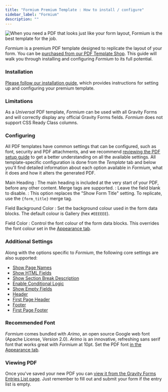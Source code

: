 ```yaml
---
title: "Formium Premium Template : How to install / configure"
sidebar_label: "Formium"
description: ""
---
```


![When you need a PDF that looks just like your form layout, Formium is the best template for the job.](https://resources.gravitypdf.com/uploads/edd/2017/03/light-blue-field-background.png) 

*Formium* is a premium PDF template designed to replicate the layout of your form. You can be [purchased from our PDF Template Shop](https://gravitypdf.com/shop/formium/). This guide will walk you through installing and configuring *Formium* to its full potential. 

### Installation 

[Please follow our installation guide](shop-installing-upgrading-premium-templates.md), which provides instructions for setting up and configuring your premium template.

### Limitations 

As a *Universal* PDF template, *Formium* can be used with all Gravity Forms and will correctly display any official Gravity Forms fields. *Formium* does not support CSS Ready Class columns. 

### Configuring 

All PDF templates have common settings that can be configured, such as font, security and PDF attachments, and we recommend [reviewing the PDF setup guide](user-setup-pdf.md) to get a better understanding on all the available settings. All template-specific configuration is done from the *Template* tab and below you'll find detailed information about each option available in *Formium*, what it does and how it alters the generated PDF.

Main Heading 
:    The main heading is included at the very start of your PDF, before any other content. Merge tags are supported.
:    Leave the field blank to disable. 
:    This option replaces the "Show Form Title" setting. To replicate, use the `{form_title}` merge tag. 

Field Background Color 
:    Set the background colour used in the form data blocks. The default colour is Gallery (hex `#EEEEEE`).

Field Color 
:    Control the font colour of the form data blocks. This overrides the font colour set in the [Appearance tab](user-setup-pdf.md#appearance-tab).

### Additional Settings 

Along with the options specific to *Formium*, the following core settings are also supported:

* [Show Page Names](user-setup-pdf.md#show-page-names)
* [Show HTML Fields](user-setup-pdf.md#show-html-fields)
* [Show Section Break Description](user-setup-pdf.md#show-section-break-description)
* [Enable Conditional Logic](user-setup-pdf.md#enable-conditional-logic)
* [Show Empty Fields](user-setup-pdf.md#show-empty-fields)
* [Header](user-setup-pdf.md#header)
* [First Page Header](user-setup-pdf.md#first-page-header)
* [Footer](user-setup-pdf.md#footer)
* [First Page Footer](user-setup-pdf.md#first-page-footer)

### Recommended Font 

*Formium* comes bundled with *Arimo*, an open source Google web font (Apache License, Version 2.0). *Arimo* is an innovative, refreshing sans serif font that works great with *Formium* at 10pt. Set the PDF font [in the Appearance tab](user-setup-pdf.md#appearance-tab).

### Viewing PDF 

Once you've saved your new PDF you can [view it from the Gravity Forms Entries List page](user-viewing-pdfs.md). Just remember to fill out and submit your form if the entry list is empty.